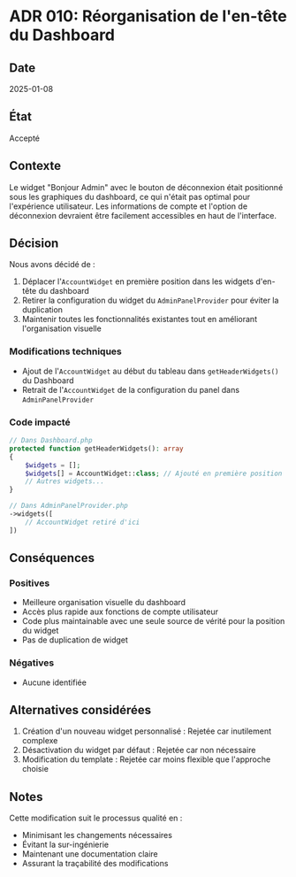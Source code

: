 # ADR 010: Réorganisation de l'en-tête du Dashboard

## Date
2025-01-08

## État
Accepté

## Contexte
Le widget "Bonjour Admin" avec le bouton de déconnexion était positionné sous les graphiques du dashboard, ce qui n'était pas optimal pour l'expérience utilisateur. Les informations de compte et l'option de déconnexion devraient être facilement accessibles en haut de l'interface.

## Décision
Nous avons décidé de :
1. Déplacer l'`AccountWidget` en première position dans les widgets d'en-tête du dashboard
2. Retirer la configuration du widget du `AdminPanelProvider` pour éviter la duplication
3. Maintenir toutes les fonctionnalités existantes tout en améliorant l'organisation visuelle

### Modifications techniques
- Ajout de l'`AccountWidget` au début du tableau dans `getHeaderWidgets()` du Dashboard
- Retrait de l'`AccountWidget` de la configuration du panel dans `AdminPanelProvider`

### Code impacté
```php
// Dans Dashboard.php
protected function getHeaderWidgets(): array
{
    $widgets = [];
    $widgets[] = AccountWidget::class; // Ajouté en première position
    // Autres widgets...
}

// Dans AdminPanelProvider.php
->widgets([
    // AccountWidget retiré d'ici
])
```

## Conséquences
### Positives
- Meilleure organisation visuelle du dashboard
- Accès plus rapide aux fonctions de compte utilisateur
- Code plus maintainable avec une seule source de vérité pour la position du widget
- Pas de duplication de widget

### Négatives
- Aucune identifiée

## Alternatives considérées
1. Création d'un nouveau widget personnalisé : Rejetée car inutilement complexe
2. Désactivation du widget par défaut : Rejetée car non nécessaire
3. Modification du template : Rejetée car moins flexible que l'approche choisie

## Notes
Cette modification suit le processus qualité en :
- Minimisant les changements nécessaires
- Évitant la sur-ingénierie
- Maintenant une documentation claire
- Assurant la traçabilité des modifications

